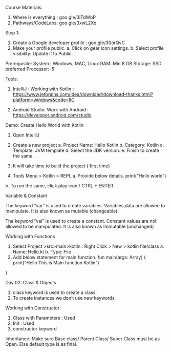 Course Materials:

1.	Where is everything : goo.gle/3iTdWbP
2.	Pathways/CodeLabs: goo.gle/3xwL2Xq


Step 1: 
1.	Create a Google developer profile : goo.gle/30orQvC
2.	Make your profile public.
a.	Click on gear icon settings.
b.	Select profile visibility: Update it to Public.

Prerequisite: 
System : Windows, MAC, Linux
RAM: Min 8 GB
Storage: SSD preferred
Processor: i5

Tools:
1.	IntelliJ : Working with Kotlin : https://www.jetbrains.com/idea/download/download-thanks.html?platform=windows&code=IIC

2.	Android Studio: Work with Android : https://developer.android.com/studio


Demo: Create Hello World with Kotlin

1.	Open IntelliJ
2.	Create a new project
a.	Project Name: Hello Kotlin
b.	Category: Kotlin
c.	Template: JVM template
d.	Select the JDK version.
e.	Finish to create the same.
3.	It will take time to build the project ( first time)

4.	Tools Menu > Kotlin > REPL 
a.	Provide below details.
print(“Hello world”)

b.	To run the same, click play icon / CTRL + ENTER.



Variable & Constant

The keyword “var” is used to create variables.
Variables,data are allowed to manipulate.
It is also known as mutable (changeable).


The keyword “val” is used to create a constant.
Constant values are not allowed to be manipulated.
It is also known as Immutable (unchanged)


Working with Functions
1.	Select Project >src>main>kotlin : Right Click > New > kotlin file/class
a.	Name: Hello.kt
b.	Type: File
2.	Add below statement for main function.
fun main(args: Array<String>) {
   print("Hello This is Main function Kotlin")

   }


Day 02: Class & Objects
1.	class  keyword is used to create a class.
2.	To create instances we don’t use new  keywords.


Working with Constructor:
1.	Class with Parameters			: Used
2.	Init						: Used
3.	constructor keyword


Inheritance:
Make sure Base class/ Parent Class/ Super Class must be as Open. Else default type is as final.

